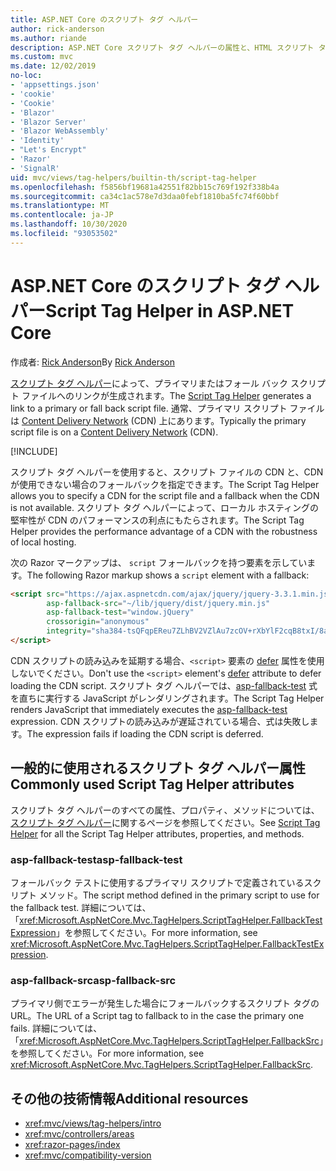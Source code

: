 ```yaml
---
title: ASP.NET Core のスクリプト タグ ヘルパー
author: rick-anderson
ms.author: riande
description: ASP.NET Core スクリプト タグ ヘルパーの属性と、HTML スクリプト タグの動作拡張時の各属性の役割を示します。
ms.custom: mvc
ms.date: 12/02/2019
no-loc:
- 'appsettings.json'
- 'cookie'
- 'Cookie'
- 'Blazor'
- 'Blazor Server'
- 'Blazor WebAssembly'
- 'Identity'
- "Let's Encrypt"
- 'Razor'
- 'SignalR'
uid: mvc/views/tag-helpers/builtin-th/script-tag-helper
ms.openlocfilehash: f5856bf19681a42551f82bb15c769f192f338b4a
ms.sourcegitcommit: ca34c1ac578e7d3daa0febf1810ba5fc74f60bbf
ms.translationtype: MT
ms.contentlocale: ja-JP
ms.lasthandoff: 10/30/2020
ms.locfileid: "93053502"
---
```

# <a name="script-tag-helper-in-aspnet-core"></a><span data-ttu-id="155ca-103">ASP.NET Core のスクリプト タグ ヘルパー</span><span class="sxs-lookup"><span data-stu-id="155ca-103">Script Tag Helper in ASP.NET Core</span></span>

<span data-ttu-id="155ca-104">作成者: [Rick Anderson](https://twitter.com/RickAndMSFT)</span><span class="sxs-lookup"><span data-stu-id="155ca-104">By [Rick Anderson](https://twitter.com/RickAndMSFT)</span></span>

<span data-ttu-id="155ca-105">[スクリプト タグ ヘルパー](xref:Microsoft.AspNetCore.Mvc.TagHelpers.ScriptTagHelper)によって、プライマリまたはフォール バック スクリプト ファイルへのリンクが生成されます。</span><span class="sxs-lookup"><span data-stu-id="155ca-105">The [Script Tag Helper](xref:Microsoft.AspNetCore.Mvc.TagHelpers.ScriptTagHelper) generates a link to a primary or fall back script file.</span></span> <span data-ttu-id="155ca-106">通常、プライマリ スクリプト ファイルは [Content Delivery Network](/office365/enterprise/content-delivery-networks#what-exactly-is-a-cdn) (CDN) 上にあります。</span><span class="sxs-lookup"><span data-stu-id="155ca-106">Typically the primary script file is on a [Content Delivery Network](/office365/enterprise/content-delivery-networks#what-exactly-is-a-cdn) (CDN).</span></span>

[!INCLUDE[](~/includes/cdn.md)]

<span data-ttu-id="155ca-107">スクリプト タグ ヘルパーを使用すると、スクリプト ファイルの CDN と、CDN が使用できない場合のフォールバックを指定できます。</span><span class="sxs-lookup"><span data-stu-id="155ca-107">The Script Tag Helper allows you to specify a CDN for the script file and a fallback when the CDN is not available.</span></span> <span data-ttu-id="155ca-108">スクリプト タグ ヘルパーによって、ローカル ホスティングの堅牢性が CDN のパフォーマンスの利点にもたらされます。</span><span class="sxs-lookup"><span data-stu-id="155ca-108">The Script Tag Helper provides the performance advantage of a CDN with the robustness of local hosting.</span></span>

<span data-ttu-id="155ca-109">次の Razor マークアップは、 `script` フォールバックを持つ要素を示しています。</span><span class="sxs-lookup"><span data-stu-id="155ca-109">The following Razor markup shows a `script` element with a fallback:</span></span>

```html
<script src="https://ajax.aspnetcdn.com/ajax/jquery/jquery-3.3.1.min.js"
        asp-fallback-src="~/lib/jquery/dist/jquery.min.js"
        asp-fallback-test="window.jQuery"
        crossorigin="anonymous"
        integrity="sha384-tsQFqpEReu7ZLhBV2VZlAu7zcOV+rXbYlF2cqB8txI/8aZajjp4Bqd+V6D5IgvKT">
</script>
```

<span data-ttu-id="155ca-110">CDN スクリプトの読み込みを延期する場合、`<script>` 要素の [defer](https://developer.mozilla.org/docs/Web/HTML/Element/script) 属性を使用しないでください。</span><span class="sxs-lookup"><span data-stu-id="155ca-110">Don't use the `<script>` element's [defer](https://developer.mozilla.org/docs/Web/HTML/Element/script) attribute to defer loading the CDN script.</span></span> <span data-ttu-id="155ca-111">スクリプト タグ ヘルパーでは、[asp-fallback-test](#asp-fallback-test) 式を直ちに実行する JavaScript がレンダリングされます。</span><span class="sxs-lookup"><span data-stu-id="155ca-111">The Script Tag Helper renders JavaScript that immediately executes the [asp-fallback-test](#asp-fallback-test) expression.</span></span> <span data-ttu-id="155ca-112">CDN スクリプトの読み込みが遅延されている場合、式は失敗します。</span><span class="sxs-lookup"><span data-stu-id="155ca-112">The expression fails if loading the CDN script is deferred.</span></span>

## <a name="commonly-used-script-tag-helper-attributes"></a><span data-ttu-id="155ca-113">一般的に使用されるスクリプト タグ ヘルパー属性</span><span class="sxs-lookup"><span data-stu-id="155ca-113">Commonly used Script Tag Helper attributes</span></span>

<span data-ttu-id="155ca-114">スクリプト タグ ヘルパーのすべての属性、プロパティ、メソッドについては、[スクリプト タグ ヘルパー](xref:Microsoft.AspNetCore.Mvc.TagHelpers.ScriptTagHelper)に関するページを参照してください。</span><span class="sxs-lookup"><span data-stu-id="155ca-114">See [Script Tag Helper](xref:Microsoft.AspNetCore.Mvc.TagHelpers.ScriptTagHelper) for all the Script Tag Helper attributes, properties, and methods.</span></span>

### <a name="asp-fallback-test"></a><span data-ttu-id="155ca-115">asp-fallback-test</span><span class="sxs-lookup"><span data-stu-id="155ca-115">asp-fallback-test</span></span>

<span data-ttu-id="155ca-116">フォールバック テストに使用するプライマリ スクリプトで定義されているスクリプト メソッド。</span><span class="sxs-lookup"><span data-stu-id="155ca-116">The script method defined in the primary script to use for the fallback test.</span></span> <span data-ttu-id="155ca-117">詳細については、「<xref:Microsoft.AspNetCore.Mvc.TagHelpers.ScriptTagHelper.FallbackTestExpression>」を参照してください。</span><span class="sxs-lookup"><span data-stu-id="155ca-117">For more information, see <xref:Microsoft.AspNetCore.Mvc.TagHelpers.ScriptTagHelper.FallbackTestExpression>.</span></span>

### <a name="asp-fallback-src"></a><span data-ttu-id="155ca-118">asp-fallback-src</span><span class="sxs-lookup"><span data-stu-id="155ca-118">asp-fallback-src</span></span>

<span data-ttu-id="155ca-119">プライマリ側でエラーが発生した場合にフォールバックするスクリプト タグの URL。</span><span class="sxs-lookup"><span data-stu-id="155ca-119">The URL of a Script tag to fallback to in the case the primary one fails.</span></span> <span data-ttu-id="155ca-120">詳細については、「<xref:Microsoft.AspNetCore.Mvc.TagHelpers.ScriptTagHelper.FallbackSrc>」を参照してください。</span><span class="sxs-lookup"><span data-stu-id="155ca-120">For more information, see <xref:Microsoft.AspNetCore.Mvc.TagHelpers.ScriptTagHelper.FallbackSrc>.</span></span>

## <a name="additional-resources"></a><span data-ttu-id="155ca-121">その他の技術情報</span><span class="sxs-lookup"><span data-stu-id="155ca-121">Additional resources</span></span>

* <xref:mvc/views/tag-helpers/intro>
* <xref:mvc/controllers/areas>
* <xref:razor-pages/index>
* <xref:mvc/compatibility-version>
